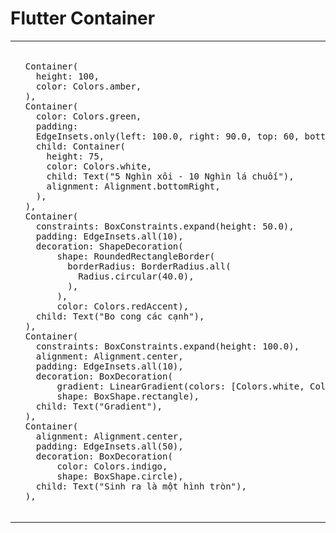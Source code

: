 # Flutter Container

<table>

<td>
  <pre> 
  Container(
    height: 100,
    color: Colors.amber,
  ),
  Container(
    color: Colors.green,
    padding:
    EdgeInsets.only(left: 100.0, right: 90.0, top: 60, bottom: 50),
    child: Container(
      height: 75,
      color: Colors.white,
      child: Text("5 Nghìn xôi - 10 Nghìn lá chuối"),
      alignment: Alignment.bottomRight,
    ),
  ),
  Container(
    constraints: BoxConstraints.expand(height: 50.0),
    padding: EdgeInsets.all(10),
    decoration: ShapeDecoration(
        shape: RoundedRectangleBorder(
          borderRadius: BorderRadius.all(
            Radius.circular(40.0),
          ),
        ),
        color: Colors.redAccent),
    child: Text("Bo cong các cạnh"),
  ),
  Container(
    constraints: BoxConstraints.expand(height: 100.0),
    alignment: Alignment.center,
    padding: EdgeInsets.all(10),
    decoration: BoxDecoration(
        gradient: LinearGradient(colors: [Colors.white, Colors.black]),
        shape: BoxShape.rectangle),
    child: Text("Gradient"),
  ),
  Container(
    alignment: Alignment.center,
    padding: EdgeInsets.all(50),
    decoration: BoxDecoration(
        color: Colors.indigo,
        shape: BoxShape.circle),
    child: Text("Sinh ra là một hình tròn"),
  ),
    </pre>
</td>
<td>
  <img src = "./images/Screenshot_1569579876.png" width="300">
</td>
</tr>
  </table>
